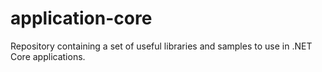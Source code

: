 # application-core
Repository containing a set of useful libraries and samples to use in .NET Core applications.